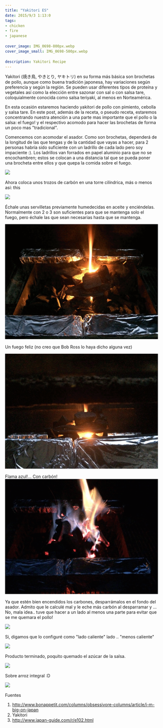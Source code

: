 ```yaml
---
title: "Yakitori ES"
date: 2015/9/3 1:13:0
tags: 
- chicken
- fire
- japanese

cover_image: IMG_0698-800px.webp
cover_image_small: IMG_0698-500px.webp

description: Yakitori Recipe
---
```



  
Yakitori (焼き鳥, やきとり, ヤキトリ) en su forma más básica son brochetas de pollo, aunque como buena tradición japonesa, hay variaciones según preferencia y según la región. Se pueden usar diferentes tipos de proteína y vegetales así como la elección entre sazonar con sal o con salsa tare, coloquialmente conocida como salsa teriyaki, al menos en Norteamérica.

En esta ocasión estaremos haciendo yakitori de pollo con pimiento, cebolla y salsa tare. En este post, además de la receta, o pseudo receta, estaremos concentrando nuestra atención a una parte mas importante que el pollo o la salsa: el fuego! y el respectivo acomodo para hacer las brochetas de forma un poco mas "tradicional".

Comencemos con acomodar el asador. Como son brochetas, dependerá de la longitud de las que tengas y de la cantidad que vayas a hacer, para 2 personas habría sido suficiente con un ladrillo de cada lado pero soy impaciente :). Los ladrillos van forrados en papel aluminio para que no se encochambren; estos se colocan a una distancia tal que se pueda poner una brocheta entre ellos y que quepa la comida sobre el fuego.

[![](IMG_0627-800px.webp)](IMG_0627-original.webp)

Ahora coloca unos trozos de carbón en una torre cilíndrica, más o menos así: this

[![](IMG_0630-800px.webp)](IMG_0630-original.webp)


Échale unas servilletas previamente humedecidas en aceite y enciéndelas. Normalmente con 2 o 3 son suficientes para que se mantenga solo el fuego, pero échale las que sean necesarias hasta que se mantenga.

[![](animation.gif)](animation.gif)

Un fuego feliz (no creo que Bob Ross lo haya dicho alguna vez)

[![](animation1.gif)](animation1.gif)

Flama azul!... Con carbón!
[![](animation2.gif)](animation2.gif)


Ya que estén bien encendidos los carbones, desparrámalos en el fondo del asador. Admito que le calculé mal y le eche más carbón al desparramar y ... No, mala idea.. tuve que hacer a un lado al menos una parte para evitar que se me quemara el pollo!

[![](IMG_0695-800px.webp)](IMG_0695-original.webp)

Si, digamos que lo configuré como "lado caliente" lado .. "menos caliente"

[![](IMG_0697-800px.webp)](IMG_0697-original.webp)

Producto terminado, poquito quemado el azúcar de la salsa.

[![](IMG_0698-800px.webp)](IMG_0698-original.webp)


Sobre arroz integral :D

[![](IMG_0699-800px.webp)](IMG_0699-original.webp)


Fuentes

1.  http://www.bonappetit.com/columns/obsessivore-columns/article/i-m-big-on-japan
2.  Yakitori
3.  http://www.japan-guide.com/r/e102.html
